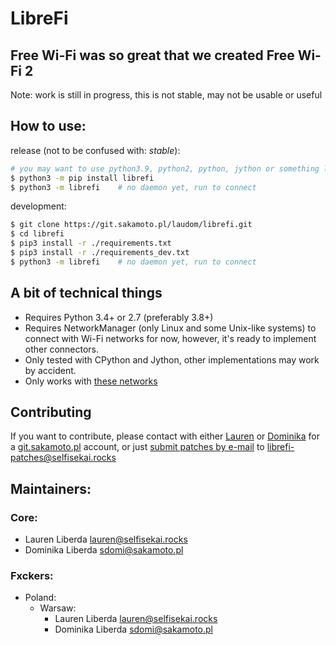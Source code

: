 # LibreFi
## Free Wi-Fi was so great that we created Free Wi-Fi 2

Note: work is still in progress, this is not stable, may not be usable or useful

## How to use:
release (not to be confused with: _stable_):
```sh
# you may want to use python3.9, python2, python, jython or something like that
$ python3 -m pip install librefi
$ python3 -m librefi	# no daemon yet, run to connect
```

development:
```sh
$ git clone https://git.sakamoto.pl/laudom/librefi.git
$ cd librefi
$ pip3 install -r ./requirements.txt
$ pip3 install -r ./requirements_dev.txt
$ python3 -m librefi	# no daemon yet, run to connect
```

## A bit of technical things
- Requires Python 3.4+ or 2.7 (preferably 3.8+)
- Requires NetworkManager (only Linux and some Unix-like systems) to connect with Wi-Fi networks for now, however, it's ready to implement other connectors.
- Only tested with CPython and Jython, other implementations may work by accident.
- Only works with [these networks](https://git.sakamoto.pl/laudom/librefi/-/blob/master/librefi/fxckers/_map.py)

## Contributing
If you want to contribute, please contact with either [Lauren](https://selfisekai.rocks) or [Dominika](https://sakamoto.pl) for a [git.sakamoto.pl](https://git.sakamoto.pl) account, or just [submit patches by e-mail](https://devconnected.com/how-to-create-and-apply-git-patch-files/#Create_Git_Patch_Files) to <librefi-patches@selfisekai.rocks>

## Maintainers:
### Core:
- Lauren Liberda <lauren@selfisekai.rocks>
- Dominika Liberda <sdomi@sakamoto.pl>
### Fxckers:
- Poland:
    - Warsaw:
        - Lauren Liberda <lauren@selfisekai.rocks>
        - Dominika Liberda <sdomi@sakamoto.pl>
